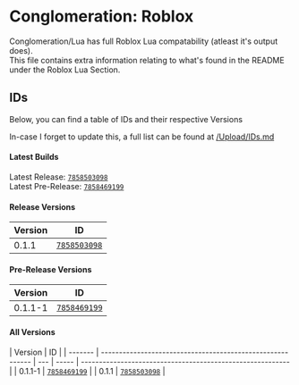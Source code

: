 # Conglomeration: Roblox

Conglomeration/Lua has full Roblox Lua compatability (atleast it's output does).<br/>
This file contains extra information relating to what's found in the README under the Roblox Lua Section.

## IDs

Below, you can find a table of IDs and their respective Versions

In-case I forget to update this, a full list can be found at [/Upload/IDs.md](/Upload/IDs.md)

<!-- The below was generated using the Conglomeration -> Lua -> Upload Tool licensed under the MIT License. -->

#### Latest Builds

Latest Release: [`7858503098`](https://www.roblox.com/library/7858503098/)<br/>
Latest Pre-Release: [`7858469199`](https://www.roblox.com/library/7858469199/)

#### Release Versions

| Version | ID                                                         |
| ------- | ---------------------------------------------------------- |
| 0.1.1   | [`7858503098`](https://www.roblox.com/library/7858503098/) |

#### Pre-Release Versions

| Version | ID                                                         |
| ------- | ---------------------------------------------------------- |
| 0.1.1-1 | [`7858469199`](https://www.roblox.com/library/7858469199/) |

#### All Versions

| Version | ID                                                         |
| ------- | ---------------------------------------------------------- | --- | ----- | ---------------------------------------------------------- |
| 0.1.1-1 | [`7858469199`](https://www.roblox.com/library/7858469199/) |     | 0.1.1 | [`7858503098`](https://www.roblox.com/library/7858503098/) |
